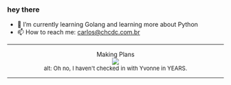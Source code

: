 ### hey there 

- :seedling: I’m currently learning Golang and learning more about Python
- :mailbox: How to reach me: carlos@chcdc.com.br


---


<!-- xkcd -->
<p align="center">Making Plans</br><img src=https://imgs.xkcd.com/comics/making_plans.png></br><font size =2>alt: Oh no, I haven't checked in with Yvonne in YEARS.</br></font></p></table></p> 


<!-- xkcd -->
---

